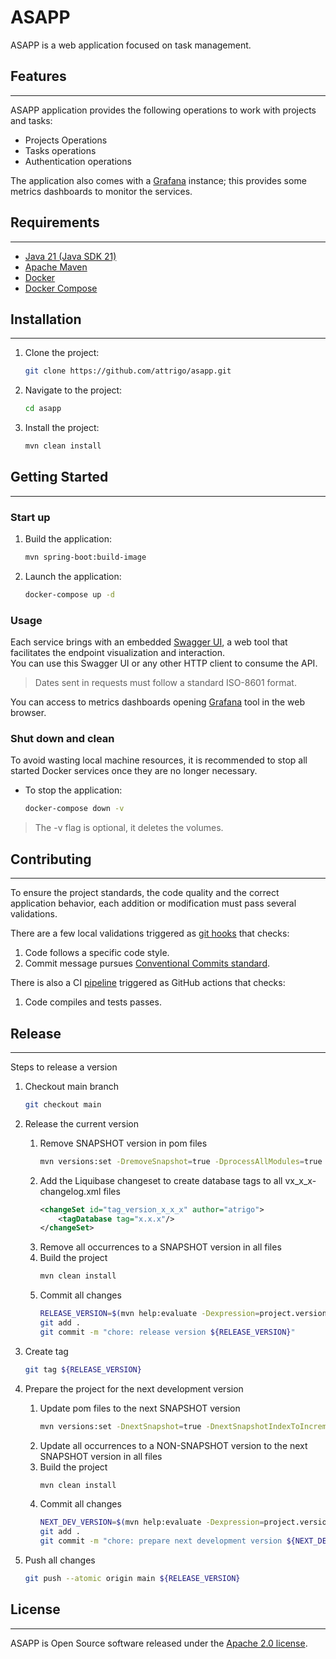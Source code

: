 # ASAPP

ASAPP is a web application focused on task management.

## Features

***

ASAPP application provides the following operations to work with projects and tasks:

* Projects Operations
* Tasks operations
* Authentication operations

The application also comes with a [Grafana](https://grafana.com/) instance; this provides some metrics dashboards to monitor the services.

## Requirements

***

* [Java 21 (Java SDK 21)](https://www.oracle.com/es/java/technologies/downloads/#java21)
* [Apache Maven](https://maven.apache.org/download.cgi)
* [Docker](https://www.docker.com/)
* [Docker Compose](https://docs.docker.com/compose/)

## Installation

***

1. Clone the project:
    ```sh
    git clone https://github.com/attrigo/asapp.git
    ```

2. Navigate to the project:
    ```sh
    cd asapp
    ```

3. Install the project:
    ```sh
    mvn clean install
    ```

## Getting Started

***

### Start up

1. Build the application:
    ```sh
    mvn spring-boot:build-image
    ```

2. Launch the application:
    ```sh
    docker-compose up -d
    ```

### Usage

Each service brings with an embedded [Swagger UI](https://swagger.io/tools/swagger-ui/), a web tool that facilitates the endpoint visualization and
interaction. \
You can use this Swagger UI or any other HTTP client to consume the API.

> Dates sent in requests must follow a standard ISO-8601 format.

You can access to metrics dashboards opening [Grafana](http://localhost:3000) tool in the web browser.

### Shut down and clean

To avoid wasting local machine resources, it is recommended to stop all started Docker services once they are no longer necessary.

* To stop the application:
    ```sh
    docker-compose down -v
    ```

> The -v flag is optional, it deletes the volumes.

## Contributing

***

To ensure the project standards, the code quality and the correct application behavior, each addition or modification must pass several validations.

There are a few local validations triggered as [git hooks](git/hooks) that checks:

1. Code follows a specific code style.
2. Commit message pursues [Conventional Commits standard](https://www.conventionalcommits.org/en/v1.0.0/).

There is also a CI [pipeline](.github/workflows/ci.yml) triggered as GitHub actions that checks:

1. Code compiles and tests passes.

## Release

***

Steps to release a version

1. Checkout main branch
    ```sh
    git checkout main
    ```

2. Release the current version
    1. Remove SNAPSHOT version in pom files
        ```sh
        mvn versions:set -DremoveSnapshot=true -DprocessAllModules=true -DgenerateBackupPoms=false
        ```
    2. Add the Liquibase changeset to create database tags to all vx_x_x-changelog.xml files
        ```xml
        <changeSet id="tag_version_x_x_x" author="atrigo">
            <tagDatabase tag="x.x.x"/>
        </changeSet>
        ```
    3. Remove all occurrences to a SNAPSHOT version in all files
    4. Build the project
        ```sh
        mvn clean install
        ```
    5. Commit all changes
        ```sh
        RELEASE_VERSION=$(mvn help:evaluate -Dexpression=project.version -q -DforceStdout)
        git add .
        git commit -m "chore: release version ${RELEASE_VERSION}"
        ```

3. Create tag
    ```sh
    git tag ${RELEASE_VERSION}
    ```

4. Prepare the project for the next development version
    1. Update pom files to the next SNAPSHOT version
        ```sh
        mvn versions:set -DnextSnapshot=true -DnextSnapshotIndexToIncrement=2 -DprocessAllModules=true  -DgenerateBackupPoms=false
        ```
    2. Update all occurrences to a NON-SNAPSHOT version to the next SNAPSHOT version in all files
    3. Build the project
        ```sh
        mvn clean install
        ```
    4. Commit all changes
        ```sh
        NEXT_DEV_VERSION=$(mvn help:evaluate -Dexpression=project.version -q -DforceStdout)
        git add .
        git commit -m "chore: prepare next development version ${NEXT_DEV_VERSION}"
        ```

5. Push all changes
    ```sh
    git push --atomic origin main ${RELEASE_VERSION}
    ```

## License

***

ASAPP is Open Source software released under the [Apache 2.0 license](https://www.apache.org/licenses/LICENSE-2.0").

